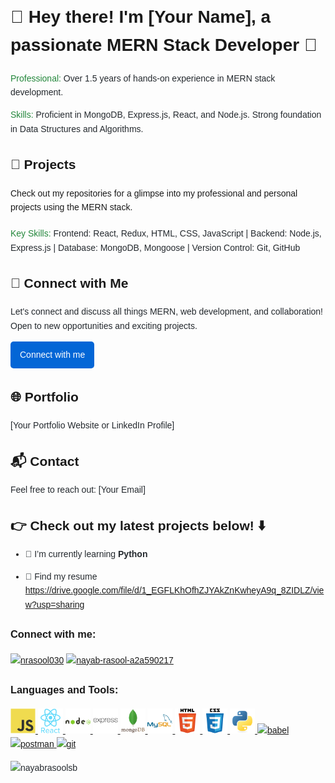<!DOCTYPE html>
<html lang="en">
<head>
  <meta charset="UTF-8">
  <meta name="viewport" content="width=device-width, initial-scale=1.0">
  <title>[Your Name] - MERN Stack Developer</title>
  <style>
    body {
      font-family: 'Arial', sans-serif;
      line-height: 1.6;
      margin: 20px;
      padding: 0;
    }

    h1 {
      color: #0366d6;
    }

    p {
      color: #24292e;
    }

    .highlight {
      color: #22863a;
    }

    .skills {
      font-weight: bold;
    }

    .contact {
      margin-top: 20px;
    }

    .projects {
      margin-top: 20px;
    }

    .project-list {
      list-style-type: none;
      padding: 0;
    }

    .project-item {
      margin-bottom: 10px;
    }

    .connect-button {
      background-color: #0366d6;
      color: #ffffff;
      text-decoration: none;
      padding: 10px 15px;
      border-radius: 5px;
      display: inline-block;
    }
  </style>
</head>
<body>

  <h1>👋 Hey there! I'm [Your Name], a passionate MERN Stack Developer 🚀</h1>

  <p><span class="highlight">Professional:</span> Over 1.5 years of hands-on experience in MERN stack development.</p>

  <p><span class="highlight">Skills:</span> Proficient in MongoDB, Express.js, React, and Node.js. Strong foundation in Data Structures and Algorithms.</p>

  <div class="projects" style="margin-top: 20px;">
    <h2>🚀 Projects</h2>
    <ul style="list-style-type: none; padding: 0;">
      <li style="margin-bottom: 10px;">Check out my repositories for a glimpse into my professional and personal projects using the MERN stack.</li>
    </ul>
  </div>

  <p style="margin-top: 20px;"><span class="highlight">Key Skills:</span> Frontend: React, Redux, HTML, CSS, JavaScript | Backend: Node.js, Express.js | Database: MongoDB, Mongoose | Version Control: Git, GitHub</p>

  <div class="contact" style="margin-top: 20px;">
    <h2>🔗 Connect with Me</h2>
    <p>Let's connect and discuss all things MERN, web development, and collaboration! Open to new opportunities and exciting projects.</p>
    <a href="[Your LinkedIn or other profile link]" target="_blank" style="background-color: #0366d6; color: #ffffff; text-decoration: none; padding: 10px 15px; border-radius: 5px; display: inline-block;">Connect with me</a>
  </div>

  <div class="contact" style="margin-top: 20px;">
    <h2>🌐 Portfolio</h2>
    <p>[Your Portfolio Website or LinkedIn Profile]</p>
  </div>

  <div class="contact" style="margin-top: 20px;">
    <h2>📬 Contact</h2>
    <p>Feel free to reach out: [Your Email]</p>
  </div>

  <div class="projects" style="margin-top: 20px;">
    <h2>👉 Check out my latest projects below! ⬇️</h2>
  </div>


- 🌱 I’m currently learning **Python**

- 📄 Find my resume https://drive.google.com/file/d/1_EGFLKhOfhZJYAkZnKwheyA9q_8ZIDLZ/view?usp=sharing
<h3 align="left">Connect with me:</h3>
<p align="left">
<a href="https://twitter.com/nrasool030" target="blank"><img align="center" src="https://raw.githubusercontent.com/rahuldkjain/github-profile-readme-generator/master/src/images/icons/Social/twitter.svg" alt="nrasool030" height="30" width="40" /></a>
<a href="https://linkedin.com/in/nayab-rasool-a2a590217" target="blank"><img align="center" src="https://raw.githubusercontent.com/rahuldkjain/github-profile-readme-generator/master/src/images/icons/Social/linked-in-alt.svg" alt="nayab-rasool-a2a590217" height="30" width="40" /></a>
</p>

<h3 align="left">Languages and Tools:</h3>

<p align="left"><a href="https://developer.mozilla.org/en-US/docs/Web/JavaScript" target="_blank" rel="noreferrer"> <img src="https://raw.githubusercontent.com/devicons/devicon/master/icons/javascript/javascript-original.svg" alt="javascript" width="40" height="40"/> </a><a href="https://reactjs.org/" target="_blank" rel="noreferrer"> <img src="https://raw.githubusercontent.com/devicons/devicon/master/icons/react/react-original-wordmark.svg" alt="react" width="40" height="40"/> </a> <a href="https://nodejs.org" target="_blank" rel="noreferrer"> <img src="https://raw.githubusercontent.com/devicons/devicon/master/icons/nodejs/nodejs-original-wordmark.svg" alt="nodejs" width="40" height="40"/> </a><a href="https://expressjs.com" target="_blank" rel="noreferrer"> <img src="https://raw.githubusercontent.com/devicons/devicon/master/icons/express/express-original-wordmark.svg" alt="express" width="40" height="40"/> </a> <a href="https://www.mongodb.com/" target="_blank" rel="noreferrer"> <img src="https://raw.githubusercontent.com/devicons/devicon/master/icons/mongodb/mongodb-original-wordmark.svg" alt="mongodb" width="40" height="40"/> </a> <a href="https://www.mysql.com/" target="_blank" rel="noreferrer"> <img src="https://raw.githubusercontent.com/devicons/devicon/master/icons/mysql/mysql-original-wordmark.svg" alt="mysql" width="40" height="40"/> </a> <a href="https://www.w3.org/html/" target="_blank" rel="noreferrer"> <img src="https://raw.githubusercontent.com/devicons/devicon/master/icons/html5/html5-original-wordmark.svg" alt="html5" width="40" height="40"/> </a><a href="https://www.w3schools.com/css/" target="_blank" rel="noreferrer"> <img src="https://raw.githubusercontent.com/devicons/devicon/master/icons/css3/css3-original-wordmark.svg" alt="css3" width="40" height="40"/> </a><a href="https://www.python.org" target="_blank" rel="noreferrer"> <img src="https://raw.githubusercontent.com/devicons/devicon/master/icons/python/python-original.svg" alt="python" width="40" height="40"/> </a>  <a href="https://babeljs.io/" target="_blank" rel="noreferrer"> <img src="https://www.vectorlogo.zone/logos/babeljs/babeljs-icon.svg" alt="babel" width="40" height="40"/> </a> <a href="https://postman.com" target="_blank" rel="noreferrer"> <img src="https://www.vectorlogo.zone/logos/getpostman/getpostman-icon.svg" alt="postman" width="40" height="40"/> </a> <a href="https://git-scm.com/" target="_blank" rel="noreferrer"> <img src="https://www.vectorlogo.zone/logos/git-scm/git-scm-icon.svg" alt="git" width="40" height="40"/> </a></p>

<p><img align="center" src="https://github-readme-streak-stats.herokuapp.com/?user=nayabrasoolsb&" alt="nayabrasoolsb" /></p>
</body>
</html>
